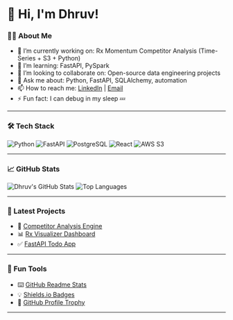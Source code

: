 # 👋 Hi, I'm Dhruv!

### 🧑‍💻 About Me
- 🔭 I’m currently working on: Rx Momentum Competitor Analysis (Time-Series + S3 + Python)
- 🌱 I’m learning: FastAPI, PySpark
- 👯 I’m looking to collaborate on: Open-source data engineering projects
- 💬 Ask me about: Python, FastAPI, SQLAlchemy, automation
- 📫 How to reach me: [LinkedIn](https://www.linkedin.com/in/yourprofile) | [Email](mailto:you@example.com)
- ⚡ Fun fact: I can debug in my sleep 💤

---

### 🛠️ Tech Stack
![Python](https://img.shields.io/badge/Python-3670A0?style=for-the-badge&logo=python&logoColor=ffdd54)
![FastAPI](https://img.shields.io/badge/FastAPI-005571?style=for-the-badge&logo=fastapi)
![PostgreSQL](https://img.shields.io/badge/PostgreSQL-316192?style=for-the-badge&logo=postgresql&logoColor=white)
![React](https://img.shields.io/badge/React-20232A?style=for-the-badge&logo=react&logoColor=61DAFB)
![AWS S3](https://img.shields.io/badge/AWS_S3-569A31?style=for-the-badge&logo=amazonaws&logoColor=white)

---

### 📈 GitHub Stats
![Dhruv's GitHub Stats](https://github-readme-stats.vercel.app/api?username=yourusername&show_icons=true&theme=tokyonight)
![Top Languages](https://github-readme-stats.vercel.app/api/top-langs/?username=yourusername&layout=compact&theme=tokyonight)

---

### 📎 Latest Projects
- 🧠 [Competitor Analysis Engine](https://github.com/yourusername/project-link)
- 📊 [Rx Visualizer Dashboard](https://github.com/yourusername/dashboard-link)
- ✅ [FastAPI Todo App](https://github.com/yourusername/todo-app)

---

### 🧠 Fun Tools
- ⌨️ [GitHub Readme Stats](https://github.com/anuraghazra/github-readme-stats)
- 💡 [Shields.io Badges](https://shields.io/)
- 🤹 [GitHub Profile Trophy](https://github.com/ryo-ma/github-profile-trophy)

---
